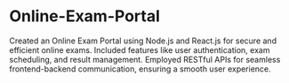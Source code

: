 # Online-Exam-Portal
 Created an Online Exam Portal using Node.js and React.js for secure and efficient online exams. Included features like user authentication, exam scheduling, and result management. Employed RESTful APIs for seamless frontend-backend communication, ensuring a smooth user experience.
